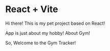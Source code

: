 # React + Vite

Hi there! This is my pet project based on React!

App is just about my hobby! About Gym!

So, Welcome to the Gym Tracker!
